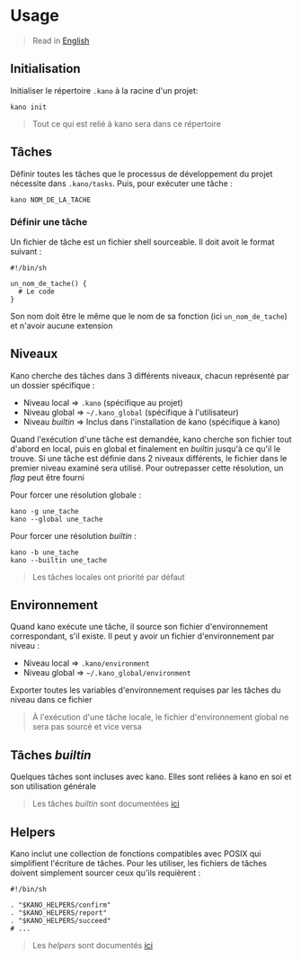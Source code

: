 # Usage

> Read in [English](/docs/en/usage.md)

## Initialisation

Initialiser le répertoire `.kano` à la racine d'un projet:

```shell
kano init
```

> Tout ce qui est relié à kano sera dans ce répertoire

## Tâches

Définir toutes les tâches que le processus de développement du projet nécessite dans
`.kano/tasks`. Puis, pour exécuter une tâche :

```shell
kano NOM_DE_LA_TACHE
```

### Définir une tâche

Un fichier de tâche est un fichier shell sourceable. Il doit avoit le format suivant :

```shell
#!/bin/sh

un_nom_de_tache() {
  # Le code
}

```

Son nom doit être le même que le nom de sa fonction (ici `un_nom_de_tache`) et n'avoir aucune
extension

## Niveaux

Kano cherche des tâches dans 3 différents niveaux, chacun représenté par un dossier spécifique :

- Niveau local => `.kano` (spécifique au projet)
- Niveau global => `~/.kano_global` (spécifique à l'utilisateur)
- Niveau _builtin_ => Inclus dans l'installation de kano (spécifique à kano)

Quand l'exécution d'une tâche est demandée, kano cherche son fichier tout d'abord en local, puis
en global et finalement en _builtin_ jusqu'à ce qu'il le trouve. Si une tâche est définie dans 2
niveaux différents, le fichier dans le premier niveau examiné sera utilisé. Pour outrepasser
cette résolution, un _flag_ peut être fourni

Pour forcer une résolution globale :

```shell
kano -g une_tache
kano --global une_tache
```

Pour forcer une résolution _builtin_ :

```shell
kano -b une_tache
kano --builtin une_tache
```

> Les tâches locales ont priorité par défaut

## Environnement

Quand kano exécute une tâche, il source son fichier d'environnement correspondant, s'il existe.
Il peut y avoir un fichier d'environnement par niveau :

- Niveau local => `.kano/environment`
- Niveau global => `~/.kano_global/environment`

Exporter toutes les variables d'environnement requises par les tâches du niveau dans ce fichier

> À l'exécution d'une tâche locale, le fichier d'environnement global ne sera pas sourcé et vice
> versa

## Tâches _builtin_

Quelques tâches sont incluses avec kano. Elles sont reliées à kano en soi et son utilisation
générale

> Les tâches _builtin_ sont documentées [ici](/docs/fr/tasks)

## Helpers

Kano inclut une collection de fonctions compatibles avec POSIX qui simplifient l'écriture de
tâches. Pour les utiliser, les fichiers de tâches doivent simplement sourcer ceux qu'ils
requièrent :

```shell
#!/bin/sh

. "$KANO_HELPERS/confirm"
. "$KANO_HELPERS/report"
. "$KANO_HELPERS/succeed"
# ...
```

> Les _helpers_ sont documentés [ici](/docs/fr/helpers)
